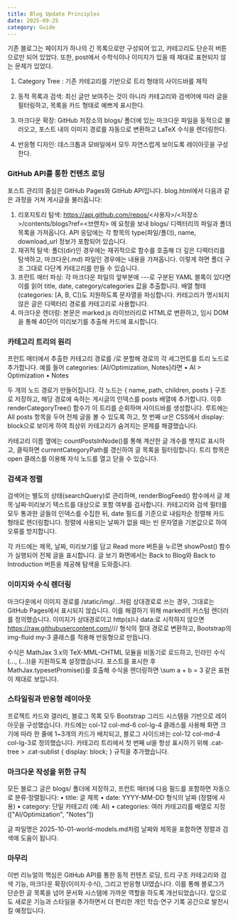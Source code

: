 ```yaml
---
title: Blog Update Principles
date: 2025-09-25
category: Guide
---
```

기존 블로그는 페이지가 하나의 긴 목록으로만 구성되어 있고, 카테고리도 단순히 버튼으로만 되어 있었다. 또한, post에서 수학식이나 이미지가 있을 때 제대로 표현되지 않는 문제가 있었다. 

1. Category Tree : 기존 카테고리를 기반으로 트리 형태의 사이드바를 제작

2.	동적 목록과 검색: 최신 글만 보여주는 것이 아니라 카테고리와 검색어에 따라 글을 필터링하고, 목록을 카드 형태로 예쁘게 표시한다.
3.	마크다운 확장: GitHub 저장소의 blogs/ 폴더에 있는 마크다운 파일을 동적으로 불러오고, 포스트 내의 이미지 경로를 자동으로 변환하고 LaTeX 수식을 렌더링한다.
4.	반응형 디자인: 데스크톱과 모바일에서 모두 자연스럽게 보이도록 레이아웃을 구성한다.

### GitHub API를 통한 컨텐츠 로딩

포스트 관리의 중심은 GitHub Pages와 GitHub API입니다. blog.html에서 다음과 같은 과정을 거쳐 게시글을 불러옵니다:
1.	리포지토리 탐색: https://api.github.com/repos/<사용자>/<저장소>/contents/blogs?ref=<브랜치> 에 요청을 보내 blogs/ 디렉터리의 파일과 폴더 목록을 가져옵니다. API 응답에는 각 항목의 type(파일/폴더), name, download_url 정보가 포함되어 있습니다.
2.	재귀적 탐색: 폴더(dir)인 경우에는 재귀적으로 함수를 호출해 더 깊은 디렉터리를 탐색하고, 마크다운(.md) 파일인 경우에는 내용을 가져옵니다. 이렇게 하면 폴더 구조 그대로 다단계 카테고리를 만들 수 있습니다.
3.	프런트 매터 파싱: 각 마크다운 파일의 앞부분에 ---로 구분된 YAML 블록이 있다면 이를 읽어 title, date, category/categories 값을 추출합니다. 배열 형태(categories: [A, B, C])도 지원하도록 문자열을 파싱합니다. 카테고리가 명시되지 않은 글은 디렉터리 경로를 카테고리로 사용합니다.
4.	마크다운 렌더링: 본문은 marked.js 라이브러리로 HTML로 변환하고, 임시 DOM을 통해 40단어 미리보기를 추출해 카드에 표시합니다.

### 카테고리 트리의 원리

프런트 매터에서 추출한 카테고리 경로를 /로 분할해 경로의 각 세그먼트를 트리 노드로 추가합니다. 예를 들어 categories: [AI/Optimization, Notes]라면
	•	AI > Optimization
	•	Notes

두 개의 노드 경로가 만들어집니다. 각 노드는 { name, path, children, posts } 구조로 저장하고, 해당 경로에 속하는 게시글의 인덱스를 posts 배열에 추가합니다. 이후 renderCategoryTree() 함수가 이 트리를 순회하며 사이드바를 생성합니다. 루트에는 All posts 항목을 두어 전체 글을 볼 수 있도록 하고, 첫 번째 ur은 CSS에서 display: block으로 보이게 하여 최상위 카테고리가 숨겨지는 문제를 해결했습니다.

카테고리 이름 옆에는 countPostsInNode()를 통해 계산한 글 개수를 뱃지로 표시하고, 클릭하면 currentCategoryPath를 갱신하여 글 목록을 필터링합니다. 트리 항목은 open 클래스를 이용해 자식 노드를 열고 닫을 수 있습니다.

### 검색과 정렬

검색어는 별도의 상태(searchQuery)로 관리하며, renderBlogFeed() 함수에서 글 제목·날짜·미리보기 텍스트를 대상으로 포함 여부를 검사합니다. 카테고리와 검색 필터를 모두 통과한 글들의 인덱스를 수집한 뒤, date 필드를 기준으로 내림차순 정렬해 카드 형태로 렌더링합니다. 정렬에 사용되는 날짜가 없을 때는 빈 문자열을 기본값으로 하여 오류를 방지합니다.

각 카드에는 제목, 날짜, 미리보기를 담고 Read more 버튼을 누르면 showPost() 함수가 실행되어 전체 글을 표시합니다. 글 보기 화면에서는 Back to Blog와 Back to Introduction 버튼을 제공해 탐색을 도와줍니다.

### 이미지와 수식 렌더링

마크다운에서 이미지 경로를 /static/img/...처럼 상대경로로 쓰는 경우, 그대로는 GitHub Pages에서 표시되지 않습니다. 이를 해결하기 위해 marked의 커스텀 렌더러를 정의했습니다. 이미지가 상대경로이고 http(s)나 data:로 시작하지 않으면 https://raw.githubusercontent.com/<username>/<repo>/<branch>/<path> 형식의 절대 경로로 변환하고, Bootstrap의 img-fluid my-3 클래스를 적용해 반응형으로 만듭니다.

수식은 MathJax 3.x의 TeX-MML-CHTML 모듈을 비동기로 로드하고, 인라인 수식($...$, \(...\))을 지원하도록 설정했습니다. 포스트를 표시한 후 MathJax.typesetPromise()를 호출해 수식을 렌더링하면 \sum a + b = 3 같은 표현이 제대로 보입니다.

### 스타일링과 반응형 레이아웃

프로젝트 카드와 갤러리, 블로그 목록 모두 Bootstrap 그리드 시스템을 기반으로 레이아웃을 구성했습니다. 카드에는 col-12 col-md-6 col-lg-4 클래스를 사용해 화면 크기에 따라 한 줄에 1~3개의 카드가 배치되고, 블로그 사이드바는 col-12 col-md-4 col-lg-3로 정의했습니다. 카테고리 트리에서 첫 번째 ul을 항상 표시하기 위해 .cat-tree > .cat-sublist { display: block; } 규칙을 추가했습니다.

### 마크다운 작성을 위한 규칙

모든 블로그 글은 blogs/ 폴더에 저장하고, 프런트 매터에 다음 필드를 포함하면 자동으로 분류·정렬됩니다:
	•	title: 글 제목
	•	date: YYYY-MM-DD 형식의 날짜 (정렬에 사용)
	•	category: 단일 카테고리 (예: AI)
	•	categories: 여러 카테고리를 배열로 지정 (["AI/Optimization", "Notes"])

글 파일명은 2025-10-01-world-models.md처럼 날짜와 제목을 포함하면 정렬과 검색에 도움이 됩니다.

### 마무리

이번 리뉴얼의 핵심은 GitHub API를 통한 동적 컨텐츠 로딩, 트리 구조 카테고리와 검색 기능, 마크다운 확장(이미지·수식), 그리고 반응형 UI였습니다. 이를 통해 블로그가 단순한 글 목록을 넘어 문서화 시스템에 가까운 역할을 하도록 개선되었습니다. 앞으로도 새로운 기능과 스타일을 추가하면서 더 편리한 개인 학습·연구 기록 공간으로 발전시킬 예정입니다.